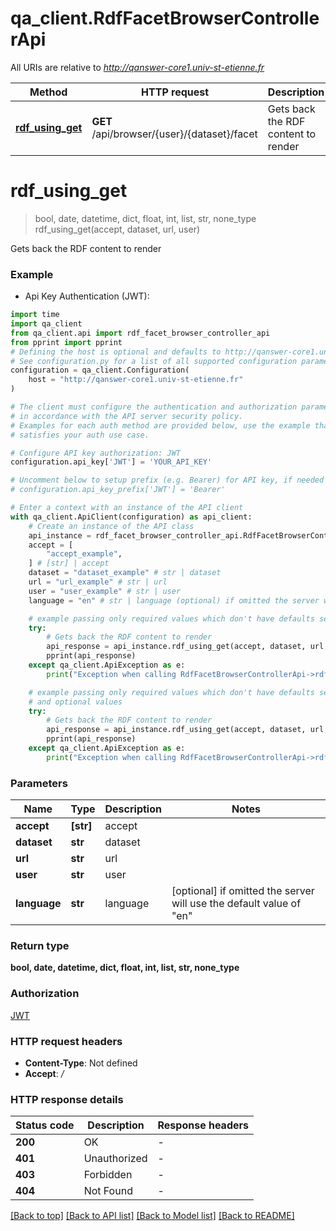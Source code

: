 # qa_client.RdfFacetBrowserControllerApi

All URIs are relative to *http://qanswer-core1.univ-st-etienne.fr*

Method | HTTP request | Description
------------- | ------------- | -------------
[**rdf_using_get**](RdfFacetBrowserControllerApi.md#rdf_using_get) | **GET** /api/browser/{user}/{dataset}/facet | Gets back the RDF content to render


# **rdf_using_get**
> bool, date, datetime, dict, float, int, list, str, none_type rdf_using_get(accept, dataset, url, user)

Gets back the RDF content to render

### Example

* Api Key Authentication (JWT):

```python
import time
import qa_client
from qa_client.api import rdf_facet_browser_controller_api
from pprint import pprint
# Defining the host is optional and defaults to http://qanswer-core1.univ-st-etienne.fr
# See configuration.py for a list of all supported configuration parameters.
configuration = qa_client.Configuration(
    host = "http://qanswer-core1.univ-st-etienne.fr"
)

# The client must configure the authentication and authorization parameters
# in accordance with the API server security policy.
# Examples for each auth method are provided below, use the example that
# satisfies your auth use case.

# Configure API key authorization: JWT
configuration.api_key['JWT'] = 'YOUR_API_KEY'

# Uncomment below to setup prefix (e.g. Bearer) for API key, if needed
# configuration.api_key_prefix['JWT'] = 'Bearer'

# Enter a context with an instance of the API client
with qa_client.ApiClient(configuration) as api_client:
    # Create an instance of the API class
    api_instance = rdf_facet_browser_controller_api.RdfFacetBrowserControllerApi(api_client)
    accept = [
        "accept_example",
    ] # [str] | accept
    dataset = "dataset_example" # str | dataset
    url = "url_example" # str | url
    user = "user_example" # str | user
    language = "en" # str | language (optional) if omitted the server will use the default value of "en"

    # example passing only required values which don't have defaults set
    try:
        # Gets back the RDF content to render
        api_response = api_instance.rdf_using_get(accept, dataset, url, user)
        pprint(api_response)
    except qa_client.ApiException as e:
        print("Exception when calling RdfFacetBrowserControllerApi->rdf_using_get: %s\n" % e)

    # example passing only required values which don't have defaults set
    # and optional values
    try:
        # Gets back the RDF content to render
        api_response = api_instance.rdf_using_get(accept, dataset, url, user, language=language)
        pprint(api_response)
    except qa_client.ApiException as e:
        print("Exception when calling RdfFacetBrowserControllerApi->rdf_using_get: %s\n" % e)
```


### Parameters

Name | Type | Description  | Notes
------------- | ------------- | ------------- | -------------
 **accept** | **[str]**| accept |
 **dataset** | **str**| dataset |
 **url** | **str**| url |
 **user** | **str**| user |
 **language** | **str**| language | [optional] if omitted the server will use the default value of "en"

### Return type

**bool, date, datetime, dict, float, int, list, str, none_type**

### Authorization

[JWT](../README.md#JWT)

### HTTP request headers

 - **Content-Type**: Not defined
 - **Accept**: */*


### HTTP response details

| Status code | Description | Response headers |
|-------------|-------------|------------------|
**200** | OK |  -  |
**401** | Unauthorized |  -  |
**403** | Forbidden |  -  |
**404** | Not Found |  -  |

[[Back to top]](#) [[Back to API list]](../README.md#documentation-for-api-endpoints) [[Back to Model list]](../README.md#documentation-for-models) [[Back to README]](../README.md)

